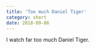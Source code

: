 ```yaml
---
title: 'Too much Daniel Tiger'
category: short
date: 2018-09-08
---
```


I watch far too much Daniel Tiger.